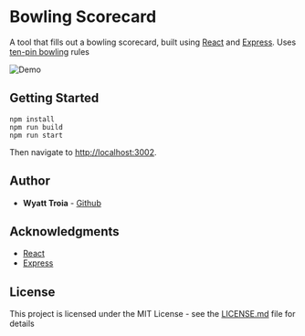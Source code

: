 # Bowling Scorecard

A tool that fills out a bowling scorecard, built using [React](https://reactjs.org/) and [Express](http://expressjs.com/). Uses [ten-pin bowling](https://en.wikipedia.org/wiki/Ten-pin_bowling) rules

![Demo](https://imgur.com/nQy3A8m.gif)

## Getting Started

```
npm install
npm run build
npm run start
```
Then navigate to [http://localhost:3002](http://localhost:3002).

## Author

- **Wyatt Troia** - [Github](https://github.com/wyatt-troia)

## Acknowledgments

- [React](https://reactjs.org/)
- [Express](http://expressjs.com/)

## License

This project is licensed under the MIT License - see the [LICENSE.md](https://github.com/wyatt-troia/mini-apps/blob/master/LICENSE.md) file for details
